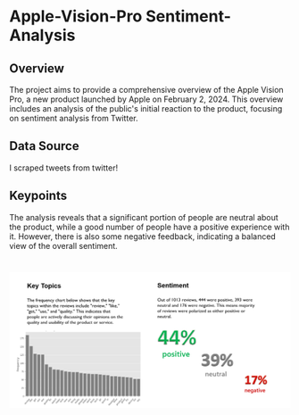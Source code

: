 # Apple-Vision-Pro Sentiment-Analysis
## Overview

The project aims to provide a comprehensive overview of the Apple Vision Pro, a new product launched by Apple on February 2, 2024. 
This overview includes an analysis of the public's initial reaction to the product, focusing on sentiment analysis from Twitter. 

## Data Source
I scraped tweets from twitter! 

## Keypoints

The analysis reveals that a significant portion of people are neutral about the product, while a good number of people have a positive experience with it.
However, there is also some negative feedback, indicating a balanced view of the overall sentiment.


# ![Alt text](https://github.com/Emanalytics7/Apple-Vision-Pro-Sentiment-Analysis/blob/main/Results.png)
